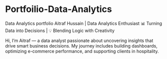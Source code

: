 # Portfoilio-Data-Analytics
Data Analytics portfolio 
Aitraf Hussain | Data Analytics Enthusiast
📊 Turning Data into Decisions | 💡 Blending Logic with Creativity

Hi, I’m Aitraf — a data analyst passionate about uncovering insights that drive smart business decisions. My journey includes building dashboards, optimizing e-commerce performance, and supporting clients in hospitality.
